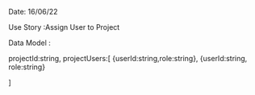 Date: 16/06/22

Use Story :Assign User to Project 

Data Model :


projectId:string,
projectUsers:[
        {userId:string,role:string},
         {userId:string, role:string}

]






